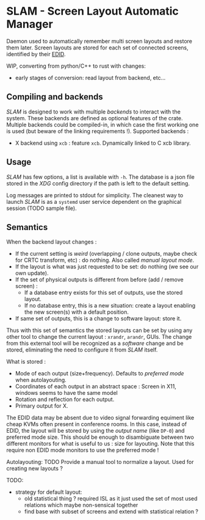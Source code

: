 SLAM - Screen Layout Automatic Manager
======================================

Daemon used to automatically remember multi screen layouts and restore them later.
Screen layouts are stored for each set of connected screens, identified by their [EDID](https://en.wikipedia.org/wiki/Extended_Display_Identification_Data).

WIP, converting from python/C++ to rust with changes:
- early stages of conversion: read layout from backend, etc...

Compiling and backends
----------------------

_SLAM_ is designed to work with multiple _backends_ to interact with the system.
These backends are defined as optional features of the crate.
Multiple backends could be compiled-in, in which case the first working one is used (but beware of the linking requirements !).
Supported backends :
* X backend using `xcb` : feature `xcb`. Dynamically linked to C xcb library.

Usage
-----

_SLAM_ has few options, a list is available with `-h`.
The database is a json file stored in the _XDG_ config directory if the path is left to the default setting.

Log messages are printed to stdout for simplicity.
The cleanest way to launch _SLAM_ is as a `systemd` user service dependent on the graphical session (TODO sample file).

Semantics
---------

When the backend layout changes :
* If the current setting is _weird_ (overlapping / clone outputs, maybe check for CRTC transform, etc) : do nothing. Also called _manual layout mode_.
* If the layout is what was just requested to be set: do nothing (we see our own update).
* If the set of physical outputs is different from before (add / remove screen) :
    * If a database entry exists for this set of outputs, use the stored layout.
    * If no database entry, this is a new situation: create a layout enabling the new screen(s) with a default position.
* If same set of outputs, this is a change to software layout: store it.

Thus with this set of semantics the stored layouts can be set by using any other tool to change the current layout : `xrandr`, `arandr`, GUIs.
The change from this external tool will be recognized as a _software_ change and be stored, eliminating the need to configure it from _SLAM_ itself.

What is stored :
* Mode of each output (size+frequency). Defaults to _preferred mode_ when autolayouting.
* Coordinates of each output in an abstract space : Screen in X11, windows seems to have the same model
* Rotation and reflection for each output.
* Primary output for X.

The EDID data may be absent due to video signal forwarding equiment like cheap KVMs often present in conference rooms.
In this case, instead of EDID, the layout will be stored by using the _output name_ (like `DP-0`) and preferred mode size.
This should be enough to disambiguate between two different monitors for what is useful to us : size for layouting.
Note that this require non EDID mode monitors to use the preferred mode !

Autolayouting:
TODO
Provide a manual tool to normalize a layout.
Used for creating new layouts ?

TODO:
* strategy for default layout:
    * old statistical thing ? required ISL as it just used the set of most used relations which maybe non-sensical together
    * find base with subset of screens and extend with statistical relation ?
    